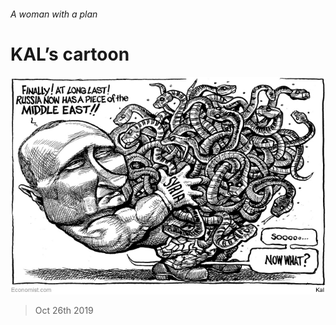 ###### A woman with a plan

# KAL’s cartoon 

![image](images/20191026_WWD000_0.jpg) 

> Oct 26th 2019 

